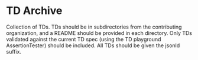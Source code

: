 # TD Archive
Collection of TDs.
TDs should be in subdirectories from the contributing organization, and a README should be provided in each directory.
Only TDs validated against the current TD spec (using the TD playground AssertionTester) should be included.
All TDs should be given the jsonld suffix.
